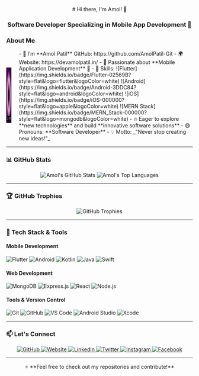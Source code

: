 <div align="center">
  # Hi there, I'm Amol! 👋  
  
  <h3>Software Developer Specializing in Mobile App Development 🚀</h3>
</div>

### About Me  
<div style="display: flex; align-items: center; gap: 20px;">
  <div>
    <img src="./images/amol.gif" width="150" height="150" alt="Amol Patil's Coding GIF">
  </div>
  <div>
    - 👋 I’m **Amol Patil**  
      GitHub: https://github.com/AmolPatil-Git  
    - 🌍 Website: https://devamolpatil.in/  
    - 👀 Passionate about **Mobile Application Development** 📱  
    - 🎯 Skills:  
      ![Flutter](https://img.shields.io/badge/Flutter-02569B?style=flat&logo=flutter&logoColor=white)
      ![Android](https://img.shields.io/badge/Android-3DDC84?style=flat&logo=android&logoColor=white)
      ![iOS](https://img.shields.io/badge/iOS-000000?style=flat&logo=apple&logoColor=white)
      ![MERN Stack](https://img.shields.io/badge/MERN_Stack-000000?style=flat&logo=mongodb&logoColor=white)
    - 🔥 Eager to explore **new technologies** and build **innovative software solutions**  
    - 😄 Pronouns: **Software Developer**  
    - 💡 Motto: _"Never stop creating new ideas!"_  
  </div>
</div>

---

### 📊 GitHub Stats  
<div align="center">
  <img src="https://github-readme-stats.vercel.app/api?username=AmolPatil-Git&show_icons=true&theme=onedark&hide_border=true" alt="Amol's GitHub Stats">
  <img src="https://github-readme-stats.vercel.app/api/top-langs/?username=AmolPatil-Git&layout=compact&theme=onedark&hide_border=true" alt="Amol's Top Languages">
</div>

---

### 🏆 GitHub Trophies  
<div align="center">
  <img src="https://github-profile-trophy.vercel.app/?username=AmolPatil-Git&theme=onedark&margin-w=15&margin-h=15&no-frame=true" alt="GitHub Trophies">
</div>

---

### 🚀 Tech Stack & Tools  
#### Mobile Development  
![Flutter](https://img.shields.io/badge/Flutter-02569B?style=flat&logo=flutter&logoColor=white)
![Android](https://img.shields.io/badge/Android-3DDC84?style=flat&logo=android&logoColor=white)
![Kotlin](https://img.shields.io/badge/Kotlin-0095D5?style=flat&logo=kotlin&logoColor=white)
![Java](https://img.shields.io/badge/Java-007396?style=flat&logo=java&logoColor=white)
![Swift](https://img.shields.io/badge/Swift-FA7343?style=flat&logo=swift&logoColor=white)

#### Web Development  
![MongoDB](https://img.shields.io/badge/MongoDB-47A248?style=flat&logo=mongodb&logoColor=white)
![Express.js](https://img.shields.io/badge/Express.js-000000?style=flat&logo=express&logoColor=white)
![React](https://img.shields.io/badge/React-61DAFB?style=flat&logo=react&logoColor=black)
![Node.js](https://img.shields.io/badge/Node.js-339933?style=flat&logo=node.js&logoColor=white)

#### Tools & Version Control  
![Git](https://img.shields.io/badge/Git-F05032?style=flat&logo=git&logoColor=white)
![GitHub](https://img.shields.io/badge/GitHub-181717?style=flat&logo=github&logoColor=white)
![VS Code](https://img.shields.io/badge/VS_Code-007ACC?style=flat&logo=visual-studio-code&logoColor=white)
![Android Studio](https://img.shields.io/badge/Android_Studio-3DDC84?style=flat&logo=android-studio&logoColor=white)
![Xcode](https://img.shields.io/badge/Xcode-147EFB?style=flat&logo=xcode&logoColor=white)

---

### 📫 Let's Connect  
<div align="center">
  <a href="https://github.com/AmolPatil-Git">
    <img src="https://img.shields.io/badge/GitHub-@AmolPatil--Git-181717?style=flat&logo=github" alt="GitHub">
  </a>
  <a href="https://devamolpatil.in/">
    <img src="https://img.shields.io/badge/Website-Visit%20Now-orange?style=flat&logo=google-chrome" alt="Website">
  </a>
  <a href="https://www.linkedin.com/in/amol-patil-372641165/">
    <img src="https://img.shields.io/badge/LinkedIn-Amol%20Patil-blue?style=flat&logo=linkedin" alt="LinkedIn">
  </a>
  <a href="https://x.com/amol1781994">
    <img src="https://img.shields.io/badge/Twitter-@amol1781994-1DA1F2?style=flat&logo=twitter" alt="Twitter">
  </a>
  <a href="https://www.instagram.com/amol1781994/">
    <img src="https://img.shields.io/badge/Instagram-@amol1781994-E4405F?style=flat&logo=instagram" alt="Instagram">
  </a>
  <a href="https://www.facebook.com/profile.php?id=100008380546793">
    <img src="https://img.shields.io/badge/Facebook-Amol%20Patil-1877F2?style=flat&logo=facebook" alt="Facebook">
  </a>
</div>

---

<div align="center">
  ⭐ **Feel free to check out my repositories and contribute!**  
</div>
